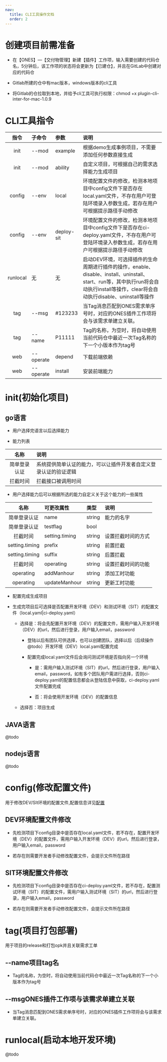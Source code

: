 ```yaml
---
nav:
  title: CLI工具操作文档
  order: 2
---
```


# 创建项目前需准备

- 在【ONES】—【交付物管理】新建【插件】工作项，输入需要创建的代码仓名，5分钟后，该工作项的状态将会更新为【已建仓】，并且在GitLab中创建对应的代码仓

- Gitlab所建的仓中有mac版本，windows版本的cli工具

- 将Gitlab的仓拉取到本地，并给予cli工具可执行权限：chmod +x plugin-cli-inter-for-mac-1.0.9

# CLI工具指令

|     指令     | 子命令                       | 参数  | 说明  |
| :----------: | :---------------- | :-------- | :-------- |
| init | --mod | example | 根据demo生成事例项目，不需要添加任何参数直接生成 |
| init | --mod | ability | 自定义项目，可根据自己的需求选择能力生成项目 |
| config | --env | local | 环境配置文件的修改，检测本地项目中config文件下是否存在local.yaml文件，不存在用户可登陆环境录入参数生成，若存在用户可根据提示路径手动修改 |
| config | --env | deploy-sit | 环境配置文件的修改，检测本地项目中config文件下是否存在ci-deploy.yaml文件，不存在用户可登陆环境录入参数生成，若存在用户可根据提示路径手动修改 |
| runlocal | 无 | 无 | 启动DEV环境，可选择插件的生命周期进行插件的操作，enable、disable、install、uninstall、start、run等，其中执行run将会自动执行install等操作，clear将会自动执行disable、uninstall等操作 |
| tag | --msg | #123233 | 当Tag消息匹配到ONES需求单序号时，对应的ONES插件工作项将会与该需求单建立关联。 |
| tag | --name | P11111 | Tag的名称，为空时，将自动使用当前代码仓中最近一次Tag名称的下一个小版本作为tag号 |
| web | --operate | depend | 下载前端依赖 |
| web | --operate | install | 安装前端能力 |

# init(初始化项目)

## go语言

- 用户选择完语言以后选择能力

- 能力列表

|     名称     | 说明                       |
| :----------: | :------------------------- |
| 简单登录认证 | 系统提供简单认证的能力，可以让插件开发者自定义登录认证的验证逻辑 |
| 拦截时间 | 拦截接口被调用时间 |

- 用户选择能力后可以根据所选的能力自定义关于这个能力的一些属性

|     名称     | 可更改属性                       | 类型  | 说明  |
| :----------: | :---------------- | :-------- | :-------- |
| 简单登录认证 | name | string | 能力的名字 |
| 简单登录认证 | testflag | bool |  |
| 拦截时间 | setting.timing | string | 设置拦截时间的方式 |
| setting.timing | prefix | string | 前置拦截 |
| setting.timing | suffix | string | 后置拦截 |
| 拦截时间 | operating | string | 设置拦截时间的功能 |
| operating | addManhour | string | 添加工时功能 |
| operating | updateManhour | string | 更新工时功能 |

- 配置完成生成项目

- 生成完项目后可选择是否配置开发环境（DEV）和测试环境（SIT）的配置文件（local.yaml|ci-deploy.yaml）

   - 选择是：将会先配置开发环境（DEV）的配置文件，需用户输入开发环境（DEV）的url，然后进行登录，用户输入email，password

      - 登陆以后有团队可供选择，也可以创建团队，选择以后（后续操作@todo）开发环境（DEV）local.yaml配置完成

      - 配置完成local.yaml文件后会询问测试环境是否指向另一个环境

         - 是：需用户输入测试环境（SIT）的url，然后进行登录，用户输入email，password，如有多个团队用户需进行选择，否则ci-deploy.yaml的配置信息都会从登陆信息中获取，ci-deploy.yaml文件配置完成

         - 否：将会使用开发环境（DEV）的配置信息

   - 选择否：项目生成

## JAVA语言

@todo

## nodejs语言

@todo

# config(修改配置文件)

用于修改DEV/SIt环境的配置文件,配置信息详见[配置](https://doc.plugins.myones.net/config/config)

## DEV环境配置文件修改

- 先检测项目下config目录中是否存在local.yaml文件，若不存在，配置开发环境（DEV）的配置文件，需用户输入开发环境（DEV）的url，然后进行登录，用户输入email，password

- 若存在则需要开发者手动修改配置文件，会提示文件所在路径

## SIT环境配置文件修改

- 先检测项目下config目录中是否存在ci-deploy.yaml文件，若不存在，配置测试环境（SIT）的配置文件，需用户输入测试环境（SIT）的url，然后进行登录，用户输入email，password

- 若存在则需要开发者手动修改配置文件，会提示文件所在路径

# tag(项目打包部署)

用于项目的release和打包opk并且关联需求工单

## --name项目tag名

- Tag的名称，为空时，将自动使用当前代码仓中最近一次Tag名称的下一个小版本作为tag号

## --msgONES插件工作项与该需求单建立关联

- 当Tag消息匹配到ONES需求单序号时，对应的ONES插件工作项将会与该需求单建立关联。

# runlocal(启动本地开发环境)

@todo